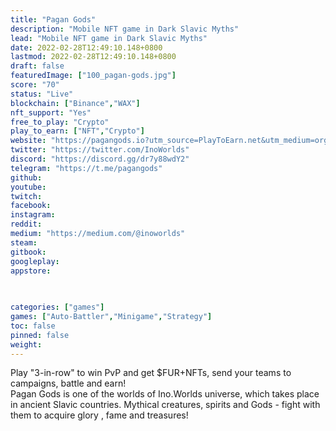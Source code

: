 ```yaml
---
title: "Pagan Gods"
description: "Mobile NFT game in Dark Slavic Myths"
lead: "Mobile NFT game in Dark Slavic Myths"
date: 2022-02-28T12:49:10.148+0800
lastmod: 2022-02-28T12:49:10.148+0800
draft: false
featuredImage: ["100_pagan-gods.jpg"]
score: "70"
status: "Live"
blockchain: ["Binance","WAX"]
nft_support: "Yes"
free_to_play: "Crypto"
play_to_earn: ["NFT","Crypto"]
website: "https://pagangods.io?utm_source=PlayToEarn.net&utm_medium=organic&utm_campaign=gamepage"
twitter: "https://twitter.com/InoWorlds"
discord: "https://discord.gg/dr7y88wdY2"
telegram: "https://t.me/pagangods"
github: 
youtube: 
twitch: 
facebook: 
instagram: 
reddit: 
medium: "https://medium.com/@inoworlds"
steam: 
gitbook: 
googleplay: 
appstore: 

  
    
categories: ["games"]
games: ["Auto-Battler","Minigame","Strategy"]
toc: false
pinned: false
weight: 
---
```

Play "3-in-row" to win PvP and get $FUR+NFTs, send your teams to campaigns, battle and earn!<br> Pagan Gods is one of the worlds of Ino.Worlds universe, which takes place in ancient Slavic countries. Mythical creatures, spirits and Gods - fight with them to acquire glory , fame and treasures!